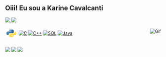 ## Oiii! Eu sou a Karine Cavalcanti

<div>
  <a href="https://github.com/karinecavalcanti">
  <!-- Stats simplificado -->
  <img height="180em" src="https://github-readme-stats.vercel.app/api?username=karinecavalcanti&show_icons=true&theme=dracula"/>
  <img height="170em" src="https://github-readme-stats.vercel.app/api/top-langs/?username=karinecavalcanti&layout=compact&langs_count=6&theme=dracula"/>
</div>

<div style="display: inline_block"><br>
  <img align="center" alt="Python" height="30" width="40" src="https://raw.githubusercontent.com/devicons/devicon/master/icons/python/python-original.svg">
  <img align="center" alt="C" height="30" width="40" src="https://cdn.jsdelivr.net/gh/devicons/devicon@latest/icons/c/c-original.svg">
  <img align="center" alt="C++" height="30" width="40" src="https://cdn.jsdelivr.net/gh/devicons/devicon@latest/icons/cplusplus/cplusplus-original.svg">
  <img align="center" alt="SQL" height="30" width="40" src="https://cdn.jsdelivr.net/gh/devicons/devicon@latest/icons/mysql/mysql-original.svg">
  <img align="center" alt="Java" height="30" width="40" src="https://cdn.jsdelivr.net/gh/devicons/devicon@latest/icons/java/java-original.svg">
  <img align="right" alt="Gif" src="https://cdn.discordapp.com/attachments/795358919417397249/825430589581688872/hi.gif">
</div>

##

<div> 
  <a href="https://instagram.com/the.kakaah" target="_blank"><img src="https://img.shields.io/badge/-Instagram-%23E4405F?style=for-the-badge&logo=instagram&logoColor=white"></a>
  <a href="mailto:karine.cavalcanti.20241@poli.ufrj.br"><img src="https://img.shields.io/badge/-Gmail-%23333?style=for-the-badge&logo=gmail&logoColor=white"></a>
  <a href="https://www.linkedin.com/in/karine-cavalcanti-20b8b5268" target="_blank"><img src="https://img.shields.io/badge/-LinkedIn-%230077B5?style=for-the-badge&logo=linkedin&logoColor=white"></a> 
</div>

<!-- Snake animation opcional -->
<!-- ![Snake animation](https://github.com/karinecavalcanti/karinecavalcanti/blob/output/github-contribution-grid-snake.svg) -->
